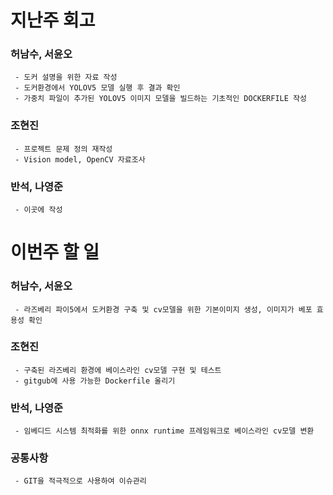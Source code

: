 # 지난주 회고
   ### 허남수, 서윤오
     - 도커 설명을 위한 자료 작성
     - 도커환경에서 YOLOV5 모델 실행 후 결과 확인
     - 가중치 파일이 추가된 YOLOV5 이미지 모델을 빌드하는 기초적인 DOCKERFILE 작성
   ### 조현진
     - 프로젝트 문제 정의 재작성
     - Vision model, OpenCV 자료조사
     
   ### 반석, 나영준
     - 이곳에 작성

 
 # 이번주 할 일
   ### 허남수, 서윤오
     - 라즈베리 파이5에서 도커환경 구축 및 cv모델을 위한 기본이미지 생성, 이미지가 베포 효용성 확인
        
   ### 조현진
     - 구축된 라즈베리 환경에 베이스라인 cv모델 구현 및 테스트
     - gitgub에 사용 가능한 Dockerfile 올리기
        
   ### 반석, 나영준 
     - 임베디드 시스템 최적화를 위한 onnx runtime 프레임워크로 베이스라인 cv모델 변환

   ### 공통사항
     - GIT을 적극적으로 사용하여 이슈관리
